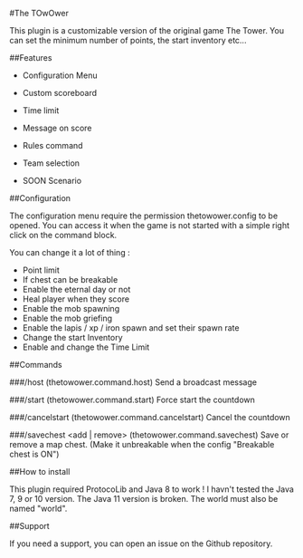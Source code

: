 #The TOwOwer

This plugin is a customizable version of the original game The Tower. You can set the minimum number of points, the start inventory etc...

##Features

- Configuration Menu
- Custom scoreboard
- Time limit
- Message on score
- Rules command
- Team selection

- SOON Scenario

##Configuration

The configuration menu require the permission thetowower.config to be opened. You can access it when the game is not started with a simple right click on the command block.

You can change it a lot of thing :

- Point limit
- If chest can be breakable
- Enable the eternal day or not
- Heal player when they score
- Enable the mob spawning
- Enable the mob griefing
- Enable the lapis / xp / iron spawn and set their spawn rate
- Change the start Inventory
- Enable and change the Time Limit

##Commands

###/host <message> (thetowower.command.host)
Send a broadcast message

###/start (thetowower.command.start)
Force start the countdown

###/cancelstart (thetowower.command.cancelstart)
Cancel the countdown

###/savechest <add | remove> (thetowower.command.savechest)
Save or remove a map chest. (Make it unbreakable when the config "Breakable chest is ON")

##How to install

This plugin required ProtocoLib and Java 8 to work ! I havn't tested the Java 7, 9 or 10 version. The Java 11 version is broken.
The world must also be named "world".

##Support

If you need a support, you can open an issue on the Github repository.
